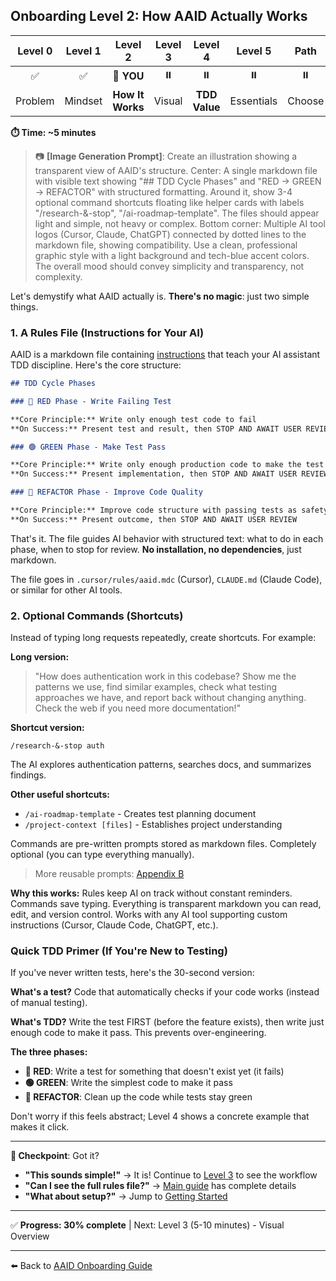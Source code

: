 ## Onboarding Level 2: How AAID Actually Works

| Level 0 | Level 1 |     Level 2      | Level 3 |    Level 4    |  Level 5   |  Path  | Start |
| :-----: | :-----: | :--------------: | :-----: | :-----------: | :--------: | :----: | :---: |
|   ✅    |   ✅    |    📍 **YOU**    |   ⏸️    |      ⏸️       |     ⏸️     |   ⏸️   |  ⏸️   |
| Problem | Mindset | **How It Works** | Visual  | **TDD Value** | Essentials | Choose | Setup |

**⏱️ Time: ~5 minutes**

> 📷 **[Image Generation Prompt]**: Create an illustration showing a transparent view of AAID's structure. Center: A single markdown file with visible text showing "## TDD Cycle Phases" and "RED → GREEN → REFACTOR" with structured formatting. Around it, show 3-4 optional command shortcuts floating like helper cards with labels "/research-&-stop", "/ai-roadmap-template". The files should appear light and simple, not heavy or complex. Bottom corner: Multiple AI tool logos (Cursor, Claude, ChatGPT) connected by dotted lines to the markdown file, showing compatibility. Use a clean, professional graphic style with a light background and tech-blue accent colors. The overall mood should convey simplicity and transparency, not complexity.

Let's demystify what AAID actually is. **There's no magic**: just two simple things.

### 1. A Rules File (Instructions for Your AI)

AAID is a markdown file containing [instructions](../../../rules/aaid/aaid-development-rules.mdc) that teach your AI assistant TDD discipline. Here's the core structure:

```markdown
## TDD Cycle Phases

### 🔴 RED Phase - Write Failing Test

**Core Principle:** Write only enough test code to fail
**On Success:** Present test and result, then STOP AND AWAIT USER REVIEW

### 🟢 GREEN Phase - Make Test Pass

**Core Principle:** Write only enough production code to make the test pass
**On Success:** Present implementation, then STOP AND AWAIT USER REVIEW

### 🧼 REFACTOR Phase - Improve Code Quality

**Core Principle:** Improve code structure with passing tests as safety net
**On Success:** Present outcome, then STOP AND AWAIT USER REVIEW
```

That's it. The file guides AI behavior with structured text: what to do in each phase, when to stop for review. **No installation, no dependencies**, just markdown.

The file goes in `.cursor/rules/aaid.mdc` (Cursor), `CLAUDE.md` (Claude Code), or similar for other AI tools.

### 2. Optional Commands (Shortcuts)

Instead of typing long requests repeatedly, create shortcuts. For example:

**Long version:**

> "How does authentication work in this codebase? Show me the patterns we use, find similar examples, check what testing approaches we have, and report back without changing anything. Check
> the web if you need more documentation!"

**Shortcut version:**

```
/research-&-stop auth
```

The AI explores authentication patterns, searches docs, and summarizes findings.

**Other useful shortcuts:**

- `/ai-roadmap-template` - Creates test planning document
- `/project-context [files]` - Establishes project understanding

Commands are pre-written prompts stored as markdown files. Completely optional (you can type everything manually).

> More reusable prompts: [Appendix B](../../../appendices/appendix-b/reusable-prompts.md)

**Why this works:** Rules keep AI on track without constant reminders. Commands save typing. Everything is transparent markdown you can read, edit, and version control. Works with any AI tool supporting custom instructions (Cursor, Claude Code, ChatGPT, etc.).

### Quick TDD Primer (If You're New to Testing)

If you've never written tests, here's the 30-second version:

**What's a test?** Code that automatically checks if your code works (instead of manual testing).

**What's TDD?** Write the test FIRST (before the feature exists), then write just enough code to make it pass. This prevents over-engineering.

**The three phases:**

- **🔴 RED**: Write a test for something that doesn't exist yet (it fails)
- **🟢 GREEN**: Write the simplest code to make it pass
- **🧼 REFACTOR**: Clean up the code while tests stay green

Don't worry if this feels abstract; Level 4 shows a concrete example that makes it click.

---

**🛑 Checkpoint**: Got it?

- **"This sounds simple!"** → It is! Continue to [Level 3](./3.md) to see the workflow
- **"Can I see the full rules file?"** → [Main guide](../../aidd-workflow.md) has complete details
- **"What about setup?"** → Jump to [Getting Started](./get-started.md)

---

✅ **Progress: 30% complete** | Next: Level 3 (5-10 minutes) - Visual Overview

---

⬅️ Back to [AAID Onboarding Guide](../guide.md)
